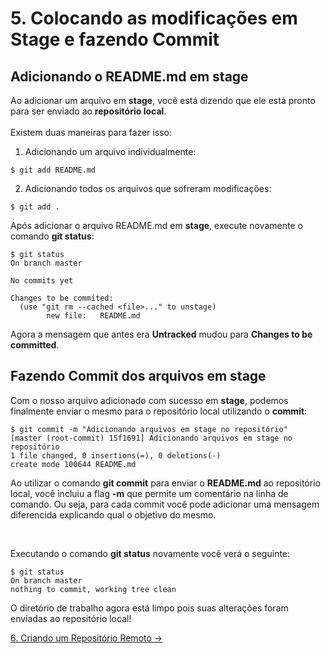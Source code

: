 # **5.** Colocando as modificações em **Stage** e fazendo **Commit**

## Adicionando o README.md em stage

Ao adicionar um arquivo em **stage**, você está dizendo que ele está pronto para ser enviado ao **repositório local**. 
<br>
<br>
Existem duas maneiras para fazer isso:

1. Adicionando um arquivo individualmente:
```
$ git add README.md
```
2. Adicionando todos os arquivos que sofreram modificações:
```
$ git add .
```

Após adicionar o arquivo README.md em **stage**, execute novamente o comando **git status**:
```
$ git status
On branch master

No commits yet

Changes to be commited:
  (use "git rm --cached <file>..." to unstage)
        new file:   README.md
```

Agora a mensagem que antes era **Untracked** mudou para **Changes to be committed**. 

## Fazendo Commit dos arquivos em **stage**

Com o nosso arquivo adicionado com sucesso em **stage**, podemos finalmente enviar o mesmo para o repositório  local utilizando o **commit**:
```
$ git commit -m "Adicionando arquivos em stage no repositório"
[master (root-commit) 15f1691] Adicionando arquivos em stage no repositório
1 file changed, 0 insertions(=), 0 deletions(-)
create mode 100644 README.md
```

Ao utilizar o comando **git commit** para enviar o **README.md** ao repositório local, você incluiu a flag **-m** que permite um comentário na linha de comando. 
Ou seja, para cada commit você pode adicionar uma mensagem diferencida explicando qual o objetivo do mesmo.

<br>

Executando o comando **git status** novamente você verá o seguinte:
```
$ git status
On branch master
nothing to commit, working tree clean
```
O diretório de trabalho agora está limpo pois suas alterações foram enviadas ao repositório local!

[6. Criando um Repositório Remoto &rarr;](https://github.com/Go-Horse-Coding/Git/edit/master/Tutorial/6-create-remote-repository.md)
